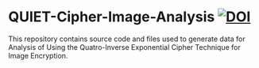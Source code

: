 # QUIET-Cipher-Image-Analysis [![DOI](https://zenodo.org/badge/DOI/10.5281/zenodo.5109045.svg)](https://doi.org/10.5281/zenodo.5109045)
This repository contains source code and files used to generate data for Analysis of Using the Quatro-Inverse Exponential Cipher Technique for Image Encryption.
